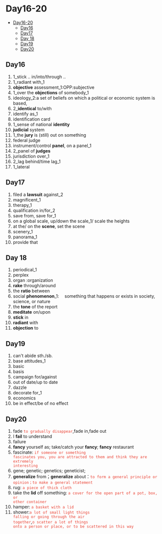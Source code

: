 # Day16-20

- [Day16-20](#day16-20)
  - [Day16](#day16)
  - [Day17](#day17)
  - [Day 18](#day-18)
  - [Day19](#day19)
  - [Day20](#day20)

## Day16

1. 1_stick .. in/into/through ..
2. 1_radiant with_1
3. **objective** assessment_1:OPP:subjective
4. 1_over the **objections** of somebody_1
5. ideology_2:a set of beliefs on which a political or economic system is based, 
6. 2_**identical** to/with
7. identify as_1
8. identification card
9. 1_sense of national **identity**
10. **judicial** system
11. 1_the **jury** is (still) out on something
12. federal judge
13. instrument/control **panel**, on a panel_1
14. 2_panel of **judges**
15. jurisdiction over_1
16. 2_lag behind/time lag_1
17. 1_lateral

## Day17

1. filed a **lawsuit** against_2
2. magnificent_1
3. therapy_1
4. qualification in/for_2
5. save from, save for_1
6. on a global scale, up/down the scale_1/ scale the heights
7. at the/ on the **scene**, set the scene
8. scenery_1
9. panorama_1
10. provide that

## Day 18

1. periodical_1
2. perplex
3. organ :organization
4. **rake** through/around
5. the **ratio** between
6. social **phenomenon**_1:  something that happens or exists in society, science, or nature
7. the **tone** of the report
8. **meditate** on/upon
9. **stick** in
10. **radiant** with
11. **objection** to

## Day19

1. can't abide sth./sb.
2. base attitudes_1
3. basic
4. basis
5. campaign for/against
6. out of date/up to date
7. dazzle
8. decorate for_1
9. economics
10. be in effect/be of no effect

## Day20

1. fade <code style="color:#ea4335">to gradually disappear</code>,fade in,fade out
2. I **fail** to understand
3. failure
4. **fancy** yourself as; take/catch your **fancy**; **fancy** restaurant
5. fascinate: <code style="color:#ea4335">if someone or something fascinates you, you are attracted to them and think they are extremely interesting</code>
6. gene; genetic; genetics; geneticist;
7. **generalize** from；**generalize** about：<code style="color:#ea4335">to form a general principle or opinion；to make a general statement</code>
8. rug: <code style="color:#ea4335">a piece of thick cloth</code>
9. take the **lid** off something: <code style="color:#ea4335">a cover for the open part of a pot, box, or other container</code>
10. hamper: <code style="color:#ea4335">a basket with a lid</code>
11. shower:<code style="color:#ea4335">a lot of small light things falling or going through the air together</code>,<code style="color:#ea4335">o scatter a lot of things onto a person or place, or to be scattered in this way</code>
